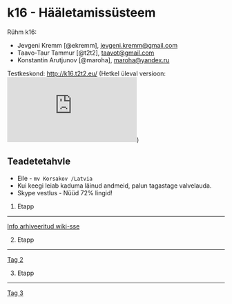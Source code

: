 k16 - Hääletamissüsteem
=======================

Rühm k16:

* Jevgeni Kremm [@ekremm], jevgeni.kremm@gmail.com
* Taavo-Taur Tammur [@t2t2], taavot@gmail.com
* Konstantin Arutjunov [@maroha], maroha@yandex.ru

Testkeskond: http://k16.t2t2.eu/ (Hetkel üleval versioon: ![Loading...](https://t2t2.eu/k16/test_status.php "viimati kasutatud tag - commiteid sellest tagist alates - commit SHA"))

Teadetetahvle
-------------

* Eile - `mv Korsakov /Latvia`
* Kui keegi leiab kaduma läinud andmeid, palun tagastage valvelauda.
* Skype vestlus - Nüüd 72% lingid!

1. Etapp
--------
[Info arhiveeritud wiki-sse](https://github.com/t2t2/k16/wiki)

2. Etapp
--------
[Tag 2](https://github.com/t2t2/k16/tree/2)

3. Etapp
--------
[Tag 3](https://github.com/t2t2/k16/tree/3)


